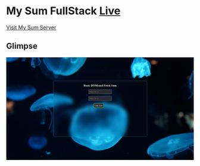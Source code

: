 # My Sum FullStack [Live](https://my-sum-server.vercel.app/)

[Visit My Sum Server](https://my-sum-server.vercel.app/)


## Glimpse
![Alt Text](https://github.com/knilesh9/my-sum-server/raw/main/media/firefox_cUHUlI4I4d.gif)
